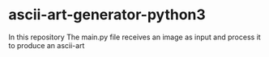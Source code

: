 # ascii-art-generator-python3
In this repository The main.py file receives an image as input and process it to produce an ascii-art
